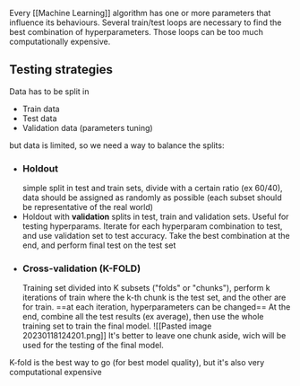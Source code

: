 
Every [[Machine Learning]] algorithm has one or more parameters that influence its behaviours.
Several train/test loops are necessary to find the best combination of hyperparameters.
Those loops can be too much computationally expensive.

## Testing strategies
Data has to be split in
- Train data
- Test data
- Validation data (parameters tuning)

but data is limited, so we need a way to balance the splits:
- ### Holdout 
	simple split in test and train sets, divide with a certain ratio (ex 60/40), data should be assigned as randomly as possible (each subset should be representative of the real world)
- Holdout with **validation**
	splits in test, train and validation sets. Useful for testing hyperparams.
	Iterate for each hyperparam combination to test, and use validation set to test accuracy. Take the best combination at the end, and perform final test on the test set
- ### Cross-validation (**K-FOLD**)
	Training set divided into K subsets ("folds" or "chunks"), perform k iterations of train where the k-th chunk is the test set, and the other are for train.
	==at each iteration, hyperparameters can be changed==
	At the end, combine all the test results (ex average), then use the whole training set to train the final model.
	![[Pasted image 20230118124201.png]]
	It's better to leave one chunk aside, wich will be used for the testing of the final model.

K-fold is the best way to go (for best model quality), but it's also very computational expensive